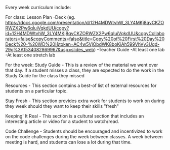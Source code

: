 Every week curriculum include:

For class:
Lesson Plan
-Deck (eg. https://docs.google.com/presentation/d/12H4MDWtvhW_3LY4MKj8qvCKZORWZX2Pw6qIuiVqkdUU/copy?id=12H4MDWtvhW_3LY4MKj8qvCKZORWZX2Pw6qIuiVqkdUU&copyCollaborators=false&copyComments=false&title=Copy%20of%20First%20Day%20Deck%20-%20WD%20I&token=AC4w5VjObdWK8boKiAh599VhVy3Ugd-29g%3A1534082869967&usp=slides_web)
-Teacher Guide
-At least one lab
-At least one stretch lab

For the week:
Study Guide - This is a review of the material we went over that day. If a student misses a class, they are expected to do the work in the Study Guide for the class they missed

Resources - This section contains a best-of list of external resources for students on a particular topic.

Stay Fresh - This section provides extra work for students to work on during they week should they want to keep their skills "fresh"

Keeping' It Real - This section is a cultural section that includes an interesting article or video for a student to watch/read.

Code Challenge - Students should be encouraged and incentivized to work on the code challenges during the week between classes. A week between meeting is hard, and students can lose a lot during that time.
